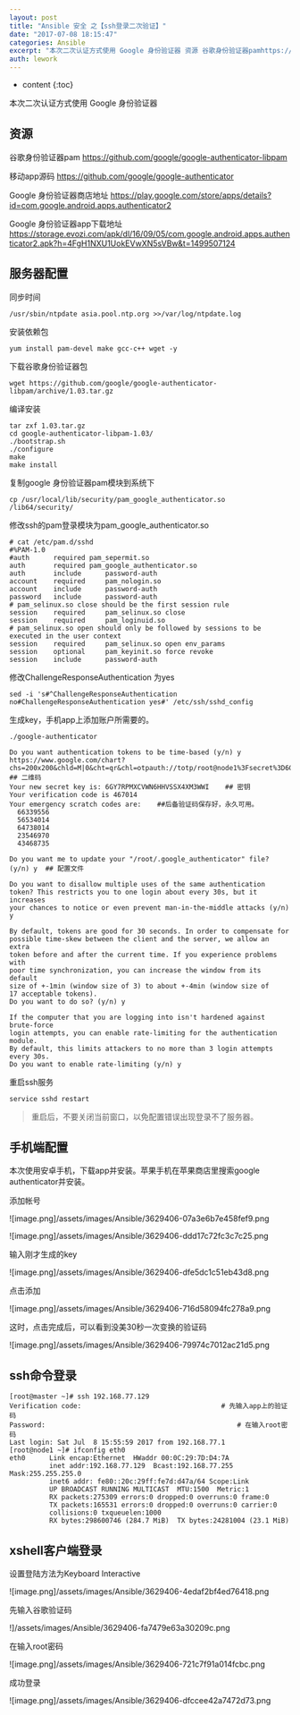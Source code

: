 ```yaml
---
layout: post
title: "Ansible 安全 之【ssh登录二次验证】"
date: "2017-07-08 18:15:47"
categories: Ansible
excerpt: "本次二次认证方式使用 Google 身份验证器 资源 谷歌身份验证器pamhttps://github.com/google/google-au..."
auth: lework
---
```

* content
{:toc}

本次二次认证方式使用 Google 身份验证器

## 资源
谷歌身份验证器pam
https://github.com/google/google-authenticator-libpam

移动app源码
https://github.com/google/google-authenticator

Google 身份验证器商店地址
https://play.google.com/store/apps/details?id=com.google.android.apps.authenticator2

Google 身份验证器app下载地址
https://storage.evozi.com/apk/dl/16/09/05/com.google.android.apps.authenticator2.apk?h=4FgH1NXU1UokEVwXN5sVBw&t=1499507124

## 服务器配置
同步时间
```
/usr/sbin/ntpdate asia.pool.ntp.org >>/var/log/ntpdate.log
```
安装依赖包
```
yum install pam-devel make gcc-c++ wget -y
```
下载谷歌身份验证器包
```
wget https://github.com/google/google-authenticator-libpam/archive/1.03.tar.gz
```
编译安装
```
tar zxf 1.03.tar.gz 
cd google-authenticator-libpam-1.03/
./bootstrap.sh
./configure 
make 
make install
```
复制google 身份验证器pam模块到系统下
```
cp /usr/local/lib/security/pam_google_authenticator.so /lib64/security/
```
修改ssh的pam登录模块为pam_google_authenticator.so
```
# cat /etc/pam.d/sshd 
#%PAM-1.0
#auth	   required	pam_sepermit.so
auth	   required	pam_google_authenticator.so
auth       include      password-auth
account    required     pam_nologin.so
account    include      password-auth
password   include      password-auth
# pam_selinux.so close should be the first session rule
session    required     pam_selinux.so close
session    required     pam_loginuid.so
# pam_selinux.so open should only be followed by sessions to be executed in the user context
session    required     pam_selinux.so open env_params
session    optional     pam_keyinit.so force revoke
session    include      password-auth
```

修改ChallengeResponseAuthentication 为yes
```
sed -i 's#^ChallengeResponseAuthentication no#ChallengeResponseAuthentication yes#' /etc/ssh/sshd_config
```
生成key，手机app上添加账户所需要的。
```
./google-authenticator 

Do you want authentication tokens to be time-based (y/n) y
https://www.google.com/chart?chs=200x200&chld=M|0&cht=qr&chl=otpauth://totp/root@node1%3Fsecret%3D6GY7RPMXCVWN6HHVSSX4XM3WWssuer%3Dnode1          ## 二维码
Your new secret key is: 6GY7RPMXCVWN6HHVSSX4XM3WWI    ## 密钥
Your verification code is 467014
Your emergency scratch codes are:    ##后备验证码保存好，永久可用。
  66339556
  56534014
  64738014
  23546970
  43468735

Do you want me to update your "/root/.google_authenticator" file? (y/n) y  ## 配置文件

Do you want to disallow multiple uses of the same authentication
token? This restricts you to one login about every 30s, but it increases
your chances to notice or even prevent man-in-the-middle attacks (y/n) y

By default, tokens are good for 30 seconds. In order to compensate for
possible time-skew between the client and the server, we allow an extra
token before and after the current time. If you experience problems with
poor time synchronization, you can increase the window from its default
size of +-1min (window size of 3) to about +-4min (window size of
17 acceptable tokens).
Do you want to do so? (y/n) y 

If the computer that you are logging into isn't hardened against brute-force
login attempts, you can enable rate-limiting for the authentication module.
By default, this limits attackers to no more than 3 login attempts every 30s.
Do you want to enable rate-limiting (y/n) y
```
重启ssh服务
```
service sshd restart
```

> 重启后，不要关闭当前窗口，以免配置错误出现登录不了服务器。

## 手机端配置

本次使用安卓手机，下载app并安装。苹果手机在苹果商店里搜索google authenticator并安装。

添加帐号


![image.png]/assets/images/Ansible/3629406-07a3e6b7e458fef9.png

![image.png]/assets/images/Ansible/3629406-ddd17c72fc3c7c25.png

输入刚才生成的key


![image.png]/assets/images/Ansible/3629406-dfe5dc1c51eb43d8.png

点击添加

![image.png]/assets/images/Ansible/3629406-716d58094fc278a9.png


这时，点击完成后，可以看到没美30秒一次变换的验证码

![image.png]/assets/images/Ansible/3629406-79974c7012ac21d5.png



## ssh命令登录
```
[root@master ~]# ssh 192.168.77.129
Verification code:                                   # 先输入app上的验证码
Password:                                                # 在输入root密码
Last login: Sat Jul  8 15:55:59 2017 from 192.168.77.1
[root@node1 ~]# ifconfig eth0
eth0      Link encap:Ethernet  HWaddr 00:0C:29:7D:D4:7A  
          inet addr:192.168.77.129  Bcast:192.168.77.255  Mask:255.255.255.0
          inet6 addr: fe80::20c:29ff:fe7d:d47a/64 Scope:Link
          UP BROADCAST RUNNING MULTICAST  MTU:1500  Metric:1
          RX packets:275309 errors:0 dropped:0 overruns:0 frame:0
          TX packets:165531 errors:0 dropped:0 overruns:0 carrier:0
          collisions:0 txqueuelen:1000 
          RX bytes:298600746 (284.7 MiB)  TX bytes:24281004 (23.1 MiB)
```
## xshell客户端登录

设置登陆方法为Keyboard Interactive

![image.png]/assets/images/Ansible/3629406-4edaf2bf4ed76418.png

先输入谷歌验证码

!]/assets/images/Ansible/3629406-fa7479e63a30209c.png


在输入root密码


![image.png]/assets/images/Ansible/3629406-721c7f91a014fcbc.png

成功登录


![image.png]/assets/images/Ansible/3629406-dfccee42a7472d73.png
